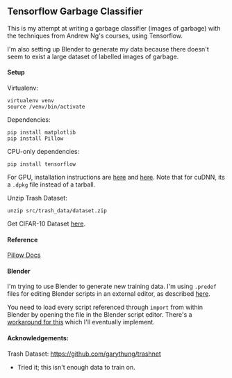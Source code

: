 ## Tensorflow Garbage Classifier

This is my attempt at writing a garbage classifier (images of garbage) with the techniques from Andrew Ng's courses, using Tensorflow.

I'm also setting up Blender to generate my data because there doesn't seem to exist a large dataset of labelled images of garbage.

#### Setup

Virtualenv:
```
virtualenv venv
source /venv/bin/activate
```

Dependencies:
```
pip install matplotlib
pip install Pillow
```

CPU-only dependencies:
```
pip install tensorflow
```

For GPU, installation instructions are [here](https://www.tensorflow.org/install/install_linux) and [here](https://www.nvidia.com/en-us/data-center/gpu-accelerated-applications/tensorflow/).
Note that for cuDNN, its a `.dpkg` file instead of a tarball.

Unzip Trash Dataset:

```
unzip src/trash_data/dataset.zip
```

Get CIFAR-10 Dataset [here](https://www.cs.toronto.edu/~kriz/cifar.html).


#### Reference
[Pillow Docs](http://pillow.readthedocs.io/en/3.4.x/reference/Image.html)

#### Blender

I'm trying to use Blender to generate new training data. I'm using `.predef` files for editing Blender scripts in an external editor, as described [here](http://jameskersey.com/2013/09/11/python_editing_for_blender_part_one).

You need to load every script referenced through `import` from within Blender by opening the file in the Blender script editor. There's a [workaround for this](http://web.purplefrog.com/~thoth/blender/python-cookbook/import-python.html) which I'll eventually implement.

#### Acknowledgements:
Trash Dataset: https://github.com/garythung/trashnet
* Tried it; this isn't enough data to train on.